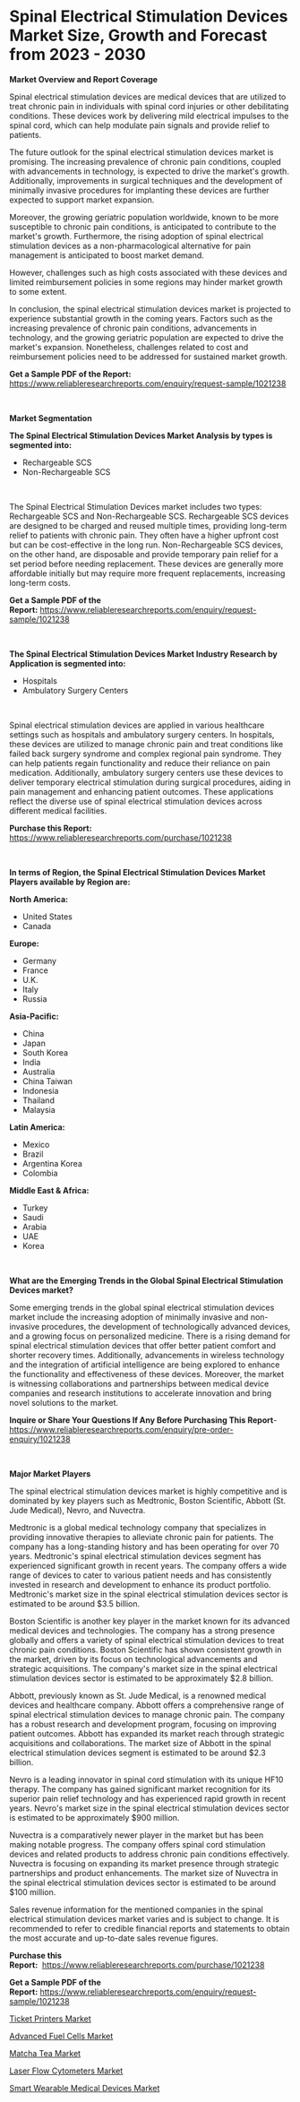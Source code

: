 <p><h1>Spinal Electrical Stimulation Devices Market Size, Growth and Forecast from 2023 - 2030</h1></p><p><strong>Market Overview and Report Coverage</strong></p>
<p><p>Spinal electrical stimulation devices are medical devices that are utilized to treat chronic pain in individuals with spinal cord injuries or other debilitating conditions. These devices work by delivering mild electrical impulses to the spinal cord, which can help modulate pain signals and provide relief to patients.</p><p>The future outlook for the spinal electrical stimulation devices market is promising. The increasing prevalence of chronic pain conditions, coupled with advancements in technology, is expected to drive the market's growth. Additionally, improvements in surgical techniques and the development of minimally invasive procedures for implanting these devices are further expected to support market expansion.</p><p>Moreover, the growing geriatric population worldwide, known to be more susceptible to chronic pain conditions, is anticipated to contribute to the market's growth. Furthermore, the rising adoption of spinal electrical stimulation devices as a non-pharmacological alternative for pain management is anticipated to boost market demand.</p><p>However, challenges such as high costs associated with these devices and limited reimbursement policies in some regions may hinder market growth to some extent.</p><p>In conclusion, the spinal electrical stimulation devices market is projected to experience substantial growth in the coming years. Factors such as the increasing prevalence of chronic pain conditions, advancements in technology, and the growing geriatric population are expected to drive the market's expansion. Nonetheless, challenges related to cost and reimbursement policies need to be addressed for sustained market growth.</p></p>
<p><strong>Get a Sample PDF of the Report:</strong> <a href="https://www.reliableresearchreports.com/enquiry/request-sample/1021238">https://www.reliableresearchreports.com/enquiry/request-sample/1021238</a></p>
<p>&nbsp;</p>
<p><strong>Market Segmentation</strong></p>
<p><strong>The Spinal Electrical Stimulation Devices Market Analysis by types is segmented into:</strong></p>
<p><ul><li>Rechargeable SCS</li><li>Non-Rechargeable SCS</li></ul></p>
<p>&nbsp;</p>
<p><p>The Spinal Electrical Stimulation Devices market includes two types: Rechargeable SCS and Non-Rechargeable SCS. Rechargeable SCS devices are designed to be charged and reused multiple times, providing long-term relief to patients with chronic pain. They often have a higher upfront cost but can be cost-effective in the long run. Non-Rechargeable SCS devices, on the other hand, are disposable and provide temporary pain relief for a set period before needing replacement. These devices are generally more affordable initially but may require more frequent replacements, increasing long-term costs.</p></p>
<p><strong>Get a Sample PDF of the Report:</strong>&nbsp;<a href="https://www.reliableresearchreports.com/enquiry/request-sample/1021238">https://www.reliableresearchreports.com/enquiry/request-sample/1021238</a></p>
<p>&nbsp;</p>
<p><strong>The Spinal Electrical Stimulation Devices Market Industry Research by Application is segmented into:</strong></p>
<p><ul><li>Hospitals</li><li>Ambulatory Surgery Centers</li></ul></p>
<p>&nbsp;</p>
<p><p>Spinal electrical stimulation devices are applied in various healthcare settings such as hospitals and ambulatory surgery centers. In hospitals, these devices are utilized to manage chronic pain and treat conditions like failed back surgery syndrome and complex regional pain syndrome. They can help patients regain functionality and reduce their reliance on pain medication. Additionally, ambulatory surgery centers use these devices to deliver temporary electrical stimulation during surgical procedures, aiding in pain management and enhancing patient outcomes. These applications reflect the diverse use of spinal electrical stimulation devices across different medical facilities.</p></p>
<p><strong>Purchase this Report:</strong>&nbsp; <a href="https://www.reliableresearchreports.com/purchase/1021238">https://www.reliableresearchreports.com/purchase/1021238</a></p>
<p>&nbsp;</p>
<p><strong>In terms of Region, the Spinal Electrical Stimulation Devices Market Players available by Region are:</strong></p>
<p>
    <p> <strong> North America: </strong>
        <ul>
            <li>United States</li>
            <li>Canada</li>
        </ul>
        </p> 
    <p> <strong> Europe: </strong>
        <ul>
            <li>Germany</li>
            <li>France</li>
            <li>U.K.</li>
            <li>Italy</li>
            <li>Russia</li>
        </ul>
        </p> 
    <p> <strong> Asia-Pacific: </strong>
        <ul>
            <li>China</li>
            <li>Japan</li>
            <li>South Korea</li>
            <li>India</li>
            <li>Australia</li>
            <li>China Taiwan</li>
            <li>Indonesia</li>
            <li>Thailand</li>
            <li>Malaysia</li>
        </ul>
        </p> 
    <p> <strong> Latin America: </strong>
        <ul>
            <li>Mexico</li>
            <li>Brazil</li>
            <li>Argentina Korea</li>
            <li>Colombia</li>
        </ul>
        </p> 
    <p> <strong> Middle East & Africa: </strong>
        <ul>
            <li>Turkey</li>
            <li>Saudi</li>
            <li>Arabia</li>
            <li>UAE</li>
            <li>Korea</li>
        </ul>
    </p>
    </p>
<p>&nbsp;</p>
<p><strong>What are the Emerging Trends in the Global Spinal Electrical Stimulation Devices market?</strong></p>
<p><p>Some emerging trends in the global spinal electrical stimulation devices market include the increasing adoption of minimally invasive and non-invasive procedures, the development of technologically advanced devices, and a growing focus on personalized medicine. There is a rising demand for spinal electrical stimulation devices that offer better patient comfort and shorter recovery times. Additionally, advancements in wireless technology and the integration of artificial intelligence are being explored to enhance the functionality and effectiveness of these devices. Moreover, the market is witnessing collaborations and partnerships between medical device companies and research institutions to accelerate innovation and bring novel solutions to the market.</p></p>
<p><strong>Inquire or Share Your Questions If Any Before Purchasing This Report</strong>- <a href="https://www.reliableresearchreports.com/enquiry/pre-order-enquiry/1021238">https://www.reliableresearchreports.com/enquiry/pre-order-enquiry/1021238</a></p>
<p>&nbsp;</p>
<p><strong>Major Market Players</strong></p>
<p><p>The spinal electrical stimulation devices market is highly competitive and is dominated by key players such as Medtronic, Boston Scientific, Abbott (St. Jude Medical), Nevro, and Nuvectra. </p><p>Medtronic is a global medical technology company that specializes in providing innovative therapies to alleviate chronic pain for patients. The company has a long-standing history and has been operating for over 70 years. Medtronic's spinal electrical stimulation devices segment has experienced significant growth in recent years. The company offers a wide range of devices to cater to various patient needs and has consistently invested in research and development to enhance its product portfolio. Medtronic's market size in the spinal electrical stimulation devices sector is estimated to be around $3.5 billion.</p><p>Boston Scientific is another key player in the market known for its advanced medical devices and technologies. The company has a strong presence globally and offers a variety of spinal electrical stimulation devices to treat chronic pain conditions. Boston Scientific has shown consistent growth in the market, driven by its focus on technological advancements and strategic acquisitions. The company's market size in the spinal electrical stimulation devices sector is estimated to be approximately $2.8 billion.</p><p>Abbott, previously known as St. Jude Medical, is a renowned medical devices and healthcare company. Abbott offers a comprehensive range of spinal electrical stimulation devices to manage chronic pain. The company has a robust research and development program, focusing on improving patient outcomes. Abbott has expanded its market reach through strategic acquisitions and collaborations. The market size of Abbott in the spinal electrical stimulation devices segment is estimated to be around $2.3 billion.</p><p>Nevro is a leading innovator in spinal cord stimulation with its unique HF10 therapy. The company has gained significant market recognition for its superior pain relief technology and has experienced rapid growth in recent years. Nevro's market size in the spinal electrical stimulation devices sector is estimated to be approximately $900 million.</p><p>Nuvectra is a comparatively newer player in the market but has been making notable progress. The company offers spinal cord stimulation devices and related products to address chronic pain conditions effectively. Nuvectra is focusing on expanding its market presence through strategic partnerships and product enhancements. The market size of Nuvectra in the spinal electrical stimulation devices sector is estimated to be around $100 million.</p><p>Sales revenue information for the mentioned companies in the spinal electrical stimulation devices market varies and is subject to change. It is recommended to refer to credible financial reports and statements to obtain the most accurate and up-to-date sales revenue figures.</p></p>
<p><strong>Purchase this Report:</strong>&nbsp;&nbsp;<a href="https://www.reliableresearchreports.com/purchase/1021238">https://www.reliableresearchreports.com/purchase/1021238</a></p>
<p></p>
<p><strong>Get a Sample PDF of the Report:</strong>&nbsp;<a href="https://www.reliableresearchreports.com/enquiry/request-sample/1021238">https://www.reliableresearchreports.com/enquiry/request-sample/1021238</a></p>
<p><p><a href="https://medium.com/@brayanborer/ticket-printers-market-size-growth-forecast-2023-2030-2042dfe8a145">Ticket Printers Market</a></p><p><a href="https://www.linkedin.com/pulse/advanced-fuel-cells-market-insights-players-forecast-till-acjhe/">Advanced Fuel Cells Market</a></p><p><a href="https://medium.com/@krithi.reportprime/matcha-tea-market-size-growth-forecast-2023-2030-942638fa6eaa">Matcha Tea Market</a></p><p><a href="https://www.reportprime.com/laser-flow-cytometers-r10688">Laser Flow Cytometers Market</a></p><p><a href="https://www.reportprime.com/smart-wearable-medical-devices-r10690">Smart Wearable Medical Devices Market</a></p></p>